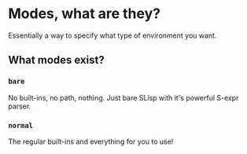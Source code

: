 # Modes, what are they?

Essentially a way to specify what type of environment you want.

## What modes exist?

### `bare`

No built-ins, no path, nothing. Just bare SLisp with it's powerful S-expr parser.

### `normal`

The regular built-ins and everything for you to use!

